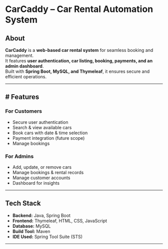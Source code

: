 #  CarCaddy – Car Rental Automation System  

##  About  
**CarCaddy** is a **web-based car rental system** for seamless booking and management.  
It features **user authentication, car listing, booking, payments, and an admin dashboard**.  
Built with **Spring Boot, MySQL, and Thymeleaf**, it ensures secure and efficient operations. 

---

## # Features  

###  For Customers  
-  Secure user authentication  
-  Search & view available cars  
-  Book cars with date & time selection  
-  Payment integration (future scope)  
-  Manage bookings  

###  For Admins  
-  Add, update, or remove cars  
-  Manage bookings & rental records  
-  Manage customer accounts  
-  Dashboard for insights  

---
##  Tech Stack  

- **Backend:** Java, Spring Boot  
- **Frontend:** Thymeleaf, HTML, CSS, JavaScript  
- **Database:** MySQL  
- **Build Tool:** Maven  
- **IDE Used:** Spring Tool Suite (STS)  

---
